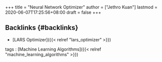 +++
title = "Neural Network Optimizer"
author = ["Jethro Kuan"]
lastmod = 2020-06-07T17:25:56+08:00
draft = false
+++

## Backlinks {#backlinks}

- [LARS Optimizer]({{< relref "lars_optimizer" >}})

tags
: [Machine Learning Algorithms]({{< relref "machine_learning_algorithms" >}})
